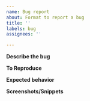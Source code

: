 ```yaml
---
name: Bug report
about: Format to report a bug
title: ''
labels: bug
assignees: ''

---
```


<!-- if this is a question, consider using the discussion section of this repo -->

**Describe the bug**
<!-- a detailed description of the bug -->

**To Reproduce**
<!-- Steps to reproduce the behavior -->

**Expected behavior**
<!-- A clear and concise description of what you expected to happen -->

**Screenshots/Snippets**
<!-- If applicable, add screenshots or code snippets to help explain your problem -->
